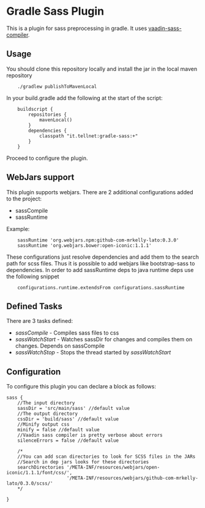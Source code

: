 # Gradle Sass Plugin

This is a plugin for sass preprocessing in gradle. It uses 
[vaadin-sass-compiler](https://github.com/vaadin/sass-compiler).

## Usage
You should clone this repository locally and install the jar in the local maven repository

        ./gradlew publishToMavenLocal
        
In your build.gradle add the following at the start of the script:

        buildscript {
            repositories {
                mavenLocal()
            }
            dependencies {
                classpath "it.tellnet:gradle-sass:+"
            }
        }
        
Proceed to configure the plugin.

## WebJars support
This plugin supports webjars. There are 2 additional configurations added to the project:

 * sassCompile
 * sassRuntime
 
Example:

        sassRuntime 'org.webjars.npm:github-com-mrkelly-lato:0.3.0'
        sassRuntime 'org.webjars.bower:open-iconic:1.1.1'
 
These configurations just resolve dependencies and add them to the search path for scss files.
Thus it is possible to add webjars like bootstrap-sass to dependencies. In order to add sassRuntime
deps to java runtime deps use the following snippet

        configurations.runtime.extendsFrom configurations.sassRuntime



## Defined Tasks

There are 3 tasks defined:

 * *sassCompile* - Compiles sass files to css
 * *sassWatchStart* - Watches sassDir for changes and compiles them on changes. Depends on sassCompile
 * *sassWatchStop* - Stops the thread started by *sassWatchStart*
 
 
## Configuration

To configure this plugin you can declare a block as follows:

    sass {
        //The input directory
        sassDir = 'src/main/sass' //default value
        //The output directory
        cssDir = 'build/sass' //default value
        //Minify output css
        minify = false //default value
        //Vaadin sass compiler is pretty verbose about errors
        silenceErrors = false //default value
        
        /*
        //You can add scan directories to look for SCSS files in the JARs
        //Search in dep jars looks for these directories
        searchDirectories '/META-INF/resources/webjars/open-iconic/1.1.1/font/css/',
                          '/META-INF/resources/webjars/github-com-mrkelly-lato/0.3.0/scss/'
        */
        
    }